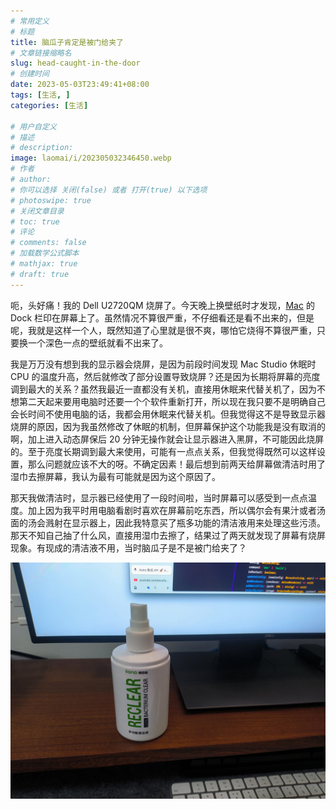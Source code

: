 ```yaml
---
# 常用定义
# 标题
title: 脑瓜子肯定是被门给夹了
# 文章链接缩略名
slug: head-caught-in-the-door
# 创建时间
date: 2023-05-03T23:49:41+08:00
tags: [生活, ]
categories: [生活]

# 用户自定义
# 描述
# description: 
image: laomai/i/202305032346450.webp
# 作者
# author: 
# 你可以选择 关闭(false) 或者 打开(true) 以下选项
# photoswipe: true
# 关闭文章目录
# toc: true
# 评论
# comments: false
# 加载数学公式脚本
# mathjax: true
# draft: true
---
```


呃，头好痛！我的 Dell U2720QM 烧屏了。今天晚上换壁纸时才发现，[Mac](Mac.md) 的 Dock 栏印在屏幕上了。虽然情况不算很严重，不仔细看还是看不出来的，但是呢，我就是这样一个人，既然知道了心里就是很不爽，哪怕它烧得不算很严重，只要换一个深色一点的壁纸就看不出来了。

我是万万没有想到我的显示器会烧屏，是因为前段时间发现 Mac Studio 休眠时 CPU 的温度升高，然后就修改了部分设置导致烧屏？还是因为长期将屏幕的亮度调到最大的关系？虽然我最近一直都没有关机，直接用休眠来代替关机了，因为不想第二天起来要用电脑时还要一个个软件重新打开，所以现在我只要不是明确自己会长时间不使用电脑的话，我都会用休眠来代替关机。但我觉得这不是导致显示器烧屏的原因，因为我虽然修改了休眠的机制，但屏幕保护这个功能我是没有取消的啊，加上进入动态屏保后 20 分钟无操作就会让显示器进入黑屏，不可能因此烧屏的。至于亮度长期调到最大来使用，可能有一点点关系，但我觉得既然可以这样设置，那么问题就应该不大的呀。不确定因素！最后想到前两天给屏幕做清洁时用了湿巾去擦屏幕，我认为最有可能就是因为这个原因了。

那天我做清洁时，显示器已经使用了一段时间啦，当时屏幕可以感受到一点点温度。加上因为我平时用电脑看剧时喜欢在屏幕前吃东西，所以偶尔会有果汁或者汤面的汤会溅射在显示器上，因此我特意买了瓶多功能的清洁液用来处理这些污渍。那天不知自己抽了什么风，直接用湿巾去擦了，结果过了两天就发现了屏幕有烧屏现象。有现成的清洁液不用，当时脑瓜子是不是被门给夹了？

![1683127124654-resize.jpg](postImages/laomai/i/202307301321620.jpg)